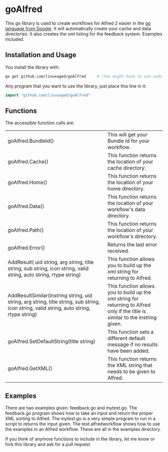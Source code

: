 goAlfred
========

This go library is used to create workflows for Alfred 2 easier in the <a href="http://golang.org/">go language from Google</a>. It will automatically create your cache and data directories. It also creates the xml listing for the feedback system. Examples included.

Installation and Usage
----------------------
You install the library with:

```.sh
go get github.com/linuxaged/goAlfred     # (You might have to use sudo)
```

Any program that you want to use the library, just place this line in it:

```.go
import "github.com/linuxaged/goAlfred"
```

Functions
---------
The accessible function calls are:
<table>
<tr><td>goAlfred.BundleId()</td><td>This will get your Bundle Id for your workflow.</td></tr>

<tr><td>goAlfred.Cache()</td><td>This function returns the location of your cache directory.</td></tr>

<tr><td>goAlfred.Home()</td><td>This function returns the location of your home directory.</td></tr>

<tr><td>goAlfred.Data()</td><td>This function returns the location of your workflow's data directory.</td></tr>

<tr><td>goAlfred.Path()</td><td>This function returns the location of your workflow's directory.</td></tr>

<tr><td>goAlfred.Error()</td><td>Returns the last error received.</td></tr>
<tr><td>AddResult( uid string, arg string, title string, sub string, icon string, valid string, auto string, rtype string)</td><td>This function allows you to build up the xml string for returning to Alfred.</td></tr>

<tr><td>AddResultSimilar(instring string, uid string, arg string, title string, sub string, icon string, valid string, auto string, rtype string)</td><td>This function allows you to build up the xml string for returning to Alfred only if the title is similar to the instring given.</td></tr>

<tr><td>goAlfred.SetDefaultString(title string)</td><td>This function sets a different default message if no results have been added.</td></tr>

<tr><td>goAlfred.GetXML()</td><td>This function returns the XML string that needs to be given to Alfred.</td></tr>
</table>

Examples
--------
There are two examples given: feedback.go and mytest.go. The feedback.go program shows how to take an input and return the proper XML sorting to Alfred. The mytest.go is a very simple program to run in a script to returns the input given. The test.alfredworkflow shows how to use the examples in an Alfred workflow. These are all in the examples directory.

If you think of anymore functions to include in the library, let me know or fork this library and ask for a pull request.


